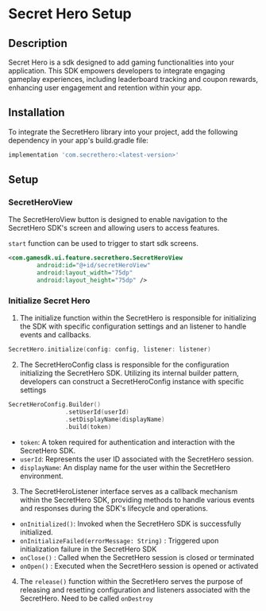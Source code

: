 # Secret Hero Setup

## Description

Secret Hero is a sdk designed to add gaming functionalities into your application. This SDK empowers developers to integrate engaging gameplay experiences, including leaderboard tracking and coupon rewards, enhancing user engagement and retention within your app.

## Installation

To integrate the SecretHero library into your project, add the following dependency in your app's build.gradle file:

```gradle
implementation 'com.secrethero:<latest-version>'
```

## Setup


### SecretHeroView

The SecretHeroView button is designed to enable navigation to the SecretHero SDK's screen and allowing users to access features.

`start` function can be used to trigger to start sdk screens.

```xml
<com.gamesdk.ui.feature.secrethero.SecretHeroView
        android:id="@+id/secretHeroView"
        android:layout_width="75dp"
        android:layout_height="75dp" />
```

### Initialize Secret Hero

1. The initialize function within the SecretHero is responsible for initializing the SDK with specific configuration settings and an listener to handle events and callbacks.

```kotlin
SecretHero.initialize(config: config, listener: listener)
```

2. The SecretHeroConfig class is responsible for the configuration initializing the SecretHero SDK. Utilizing its internal builder pattern, developers can construct a SecretHeroConfig instance with specific settings

```kotlin
SecretHeroConfig.Builder()
                .setUserId(userId)
                .setDisplayName(displayName)
                .build(token)
```

* `token`: A token required for authentication and interaction with the SecretHero SDK.
* `userId`: Represents the user ID associated with the SecretHero session.
* `displayName`: An display name for the user within the SecretHero environment.

3. The SecretHeroListener interface serves as a callback mechanism within the SecretHero SDK, providing methods to handle various events and responses during the SDK's lifecycle and operations.

* `onInitialized()`: Invoked when the SecretHero SDK is successfully initialized.
* `onInitializeFailed(errorMessage: String)` : Triggered upon initialization failure in the SecretHero SDK
* `onClose()` : Called when the SecretHero session is closed or terminated
* `onOpen()` : Executed when the SecretHero session is opened or activated

4. The `release()` function within the SecretHero serves the purpose of releasing and resetting configuration and listeners associated with the SecretHero. Need to be called `onDestroy`

